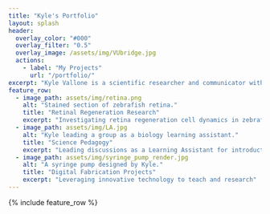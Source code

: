 ```yaml
---
title: "Kyle's Portfolio"
layout: splash
header:
  overlay_color: "#000"
  overlay_filter: "0.5"
  overlay_image: /assets/img/VUbridge.jpg
  actions:
    - label: "My Projects"
      url: "/portfolio/"
excerpt: "Kyle Vallone is a scientific researcher and communicator with a passion for teaching. He leverages digital fabrication technologies to produce models for research tasks and science education."
feature_row:
  - image_path: assets/img/retina.png
    alt: "Stained section of zebrafish retina."
    title: "Retinal Regeneration Research"
    excerpt: "Investigating retina regeneration cell dynamics in zebrafish"
  - image_path: assets/img/LA.jpg
    alt: "Kyle leading a group as a biology learning assistant."
    title: "Science Pedagogy"
    excerpt: "Leading discussions as a Learning Assistant for introductory biology"
  - image_path: assets/img/syringe_pump_render.jpg
    alt: "A syringe pump designed by Kyle."
    title: "Digital Fabrication Projects"
    excerpt: "Leveraging innovative technology to teach and research"
---
```


{% include feature_row %}

